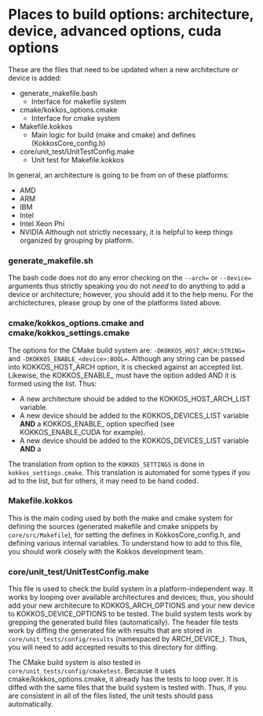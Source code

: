 
# Places to build options: architecture, device, advanced options, cuda options

These are the files that need to be updated when a new architecture or device is
added:

  + generate_makefile.bash
      * Interface for makefile system
  + cmake/kokkos_options.cmake
      * Interface for cmake system
  + Makefile.kokkos
      * Main logic for build (make and cmake) and defines (KokkosCore_config.h)
  + core/unit_test/UnitTestConfig.make
      * Unit test for Makefile.kokkos

In general, an architecture is going to be from on of these platforms:
  + AMD
  + ARM
  + IBM
  + Intel
  + Intel Xeon Phi
  + NVIDIA
Although not strictly necessary, it is helpful to keep things organized by
grouping by platform.

### generate_makefile.sh

The bash code does not do any error checking on the `--arch=`  or `--device=`
arguments thus strictly speaking you do not *need* to do anything to add a 
device or architecture; however, you should add it to the help menu.  For the
archictectures, please group by one of the platforms listed above.


### cmake/kokkos_options.cmake and cmake/kokkos_settings.cmake

The options for the CMake build system are: `-DKOKKOS_HOST_ARCH:STRING=` and
`-DKOKKOS_ENABLE_<device>:BOOL=`.  Although any string can be passed into
KOKKOS_HOST_ARCH option, it is checked against an accepted list.  Likewise, the
KOKKOS_ENABLE_<device> must have the option added AND it is formed using the
list. Thus: 
  + A new architecture should be added to the KOKKOS_HOST_ARCH_LIST variable.
  + A new device should be added to the KOKKOS_DEVICES_LIST variable **AND** a
    KOKKOS_ENABLE_<newdevice> option specified (see KOKKOS_ENABLE_CUDA for
    example).
  + A new device should be added to the KOKKOS_DEVICES_LIST variable **AND** a

The translation from option to the `KOKKOS_SETTINGS` is done in
`kokkos_settings.cmake`.  This translation is automated for some types if you ad
to the list, but for others, it may need to be hand coded. 


### Makefile.kokkos

This is the main coding used by both the make and cmake system for defining
the sources (generated makefile and cmake snippets by `core/src/Makefile`), for
setting the defines in KokkosCore_config.h, and defining various internal
variables.  To understand how to add to this file, you should work closely with
the Kokkos development team.


### core/unit_test/UnitTestConfig.make

This file is used to check the build system in a platform-independent way.  It
works by looping over available architectures and devices; thus, you should add
your new architecure to KOKKOS_ARCH_OPTIONS and your new device to 
KOKKOS_DEVICE_OPTIONS to be tested.  The build system tests work by grepping the
generated build files (automatically).  The header file tests work by diffing
the generated file with results that are stored in
`core/unit_tests/config/results` (namespaced by ARCH_DEVICE_).  Thus, you will
need to add accepted results to this directory for diffing.

The CMake build system is also tested in `core/unit_tests/config/cmaketest`.
Because it uses cmake/kokkos_options.cmake, it already has the tests to loop
over.  It is diffed with the same files that the build system is tested with.
Thus, if you are consistent in all of the files listed, the unit tests should
pass automatically.
